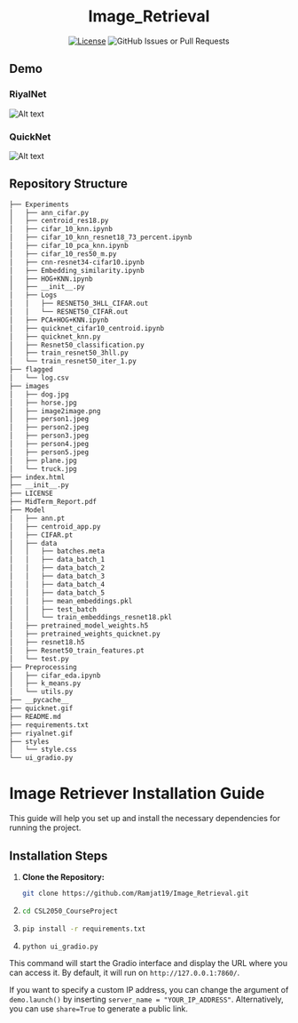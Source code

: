 <div align="center">

# Image_Retrieval

[![License](https://img.shields.io/badge/License-MIT-blue)](#license)
![GitHub Issues or Pull Requests](https://img.shields.io/github/issues/gjyotin305/CSL2050_CourseProject)

</div>

## Demo


### **RiyalNet**
![Alt text](riyalnet.gif "RiyalNet")


### **QuickNet**
![Alt text](quicknet.gif "QuickNet")




## Repository Structure 

```bash
├── Experiments
│   ├── ann_cifar.py
│   ├── centroid_res18.py
│   ├── cifar_10_knn.ipynb
│   ├── cifar_10_knn_resnet18_73_percent.ipynb
│   ├── cifar_10_pca_knn.ipynb
│   ├── cifar_10_res50_m.py
│   ├── cnn-resnet34-cifar10.ipynb
│   ├── Embedding_similarity.ipynb
│   ├── HOG+KNN.ipynb
│   ├── __init__.py
│   ├── Logs
│   │   ├── RESNET50_3HLL_CIFAR.out
│   │   └── RESNET50_CIFAR.out
│   ├── PCA+HOG+KNN.ipynb
│   ├── quicknet_cifar10_centroid.ipynb
│   ├── quicknet_knn.py
│   ├── Resnet50_classification.py
│   ├── train_resnet50_3hll.py
│   └── train_resnet50_iter_1.py
├── flagged
│   └── log.csv
├── images
│   ├── dog.jpg
│   ├── horse.jpg
│   ├── image2image.png
│   ├── person1.jpeg
│   ├── person2.jpeg
│   ├── person3.jpeg
│   ├── person4.jpeg
│   ├── person5.jpeg
│   ├── plane.jpg
│   └── truck.jpg
├── index.html
├── __init__.py
├── LICENSE
├── MidTerm_Report.pdf
├── Model
│   ├── ann.pt
│   ├── centroid_app.py
│   ├── CIFAR.pt
│   ├── data
│   │   ├── batches.meta
│   │   ├── data_batch_1
│   │   ├── data_batch_2
│   │   ├── data_batch_3
│   │   ├── data_batch_4
│   │   ├── data_batch_5
│   │   ├── mean_embeddings.pkl
│   │   ├── test_batch
│   │   └── train_embeddings_resnet18.pkl
│   ├── pretrained_model_weights.h5
│   ├── pretrained_weights_quicknet.py
│   ├── resnet18.h5
│   ├── Resnet50_train_features.pt
│   └── test.py
├── Preprocessing
│   ├── cifar_eda.ipynb
│   ├── k_means.py
│   └── utils.py
├── __pycache__
├── quicknet.gif
├── README.md
├── requirements.txt
├── riyalnet.gif
├── styles
│   └── style.css
└── ui_gradio.py
```
# Image Retriever Installation Guide

This guide will help you set up and install the necessary dependencies for running the project.

## Installation Steps

1. **Clone the Repository:**
   ```bash
   git clone https://github.com/Ramjat19/Image_Retrieval.git
2. ```bash
   cd CSL2050_CourseProject
3. ```bash
   pip install -r requirements.txt
4. ```bash
   python ui_gradio.py

This command will start the Gradio interface and display the URL where you can access it. By default, it will run on `http://127.0.0.1:7860/`. 

If you want to specify a custom IP address, you can change the argument of `demo.launch()` by inserting `server_name = "YOUR_IP_ADDRESS"`. Alternatively, you can use `share=True` to generate a public link.


